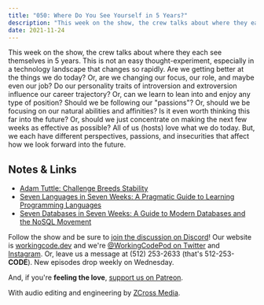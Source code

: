 ```yaml
---
title: "050: Where Do You See Yourself in 5 Years?"
description: "This week on the show, the crew talks about where they each see themselves in 5 years. This is not an easy thought-experiment, especially in a technology landscape that changes so rapidly."
date: 2021-11-24
---
```


<script async defer onload="redcircleIframe();" src="https://api.podcache.net/embedded-player/sh/30227421-bc27-45c2-bfb4-861def7dd4cc/ep/7bc60f61-f0c0-48fa-968a-ea179f7370de"></script><div class="redcirclePlayer-7bc60f61-f0c0-48fa-968a-ea179f7370de"></div>

This week on the show, the crew talks about where they each see themselves in 5 years. This is not an easy thought-experiment, especially in a technology landscape that changes so rapidly. Are we getting better at the things we do today? Or, are we changing our focus, our role, and maybe even our job? Do our personality traits of introversion and extroversion influence our career trajectory? Or, can we learn to lean into and enjoy any type of position? Should we be following our "passions"? Or, should we be focusing on our natural abilities and affinities? Is it even worth thinking this far into the future? Or, should we just concentrate on making the next few weeks as effective as possible? All of us (hosts) love what we do today. But, we each have different perspectives, passions, and insecurities that affect how we look forward into the future.

## Notes &amp; Links

- [Adam Tuttle: Challenge Breeds Stability](https://adamtuttle.codes/blog/2020/challenge-breeds-stability/)
- [Seven Languages in Seven Weeks: A Pragmatic Guide to Learning Programming Languages](https://pragprog.com/titles/btlang/seven-languages-in-seven-weeks/)
- [Seven Databases in Seven Weeks: A Guide to Modern Databases and the NoSQL Movement](https://pragprog.com/titles/pwrdata/seven-databases-in-seven-weeks-second-edition/)

Follow the show and be sure to [join the discussion on Discord][working-code-discord]! Our website is [workingcode.dev][working-code] and we're [@WorkingCodePod on Twitter][working-code-twitter] and [Instagram][working-code-instagram]. Or, leave us a message at (512) 253-2633 (that's 512-253-**CODE**). New episodes drop weekly on Wednesday.

And, if you're **feeling the love**, [support us on Patreon][working-code-patreon].

[working-code]: https://workingcode.dev/
[working-code-discord]: https://workingcode.dev/discord/
[working-code-instagram]: https://www.instagram.com/workingcodepod/
[working-code-patreon]: https://www.patreon.com/workingcodepod
[working-code-twitter]: https://twitter.com/WorkingCodePod

With audio editing and engineering by [ZCross Media][editor].

[editor]: https://www.zcross.media/

